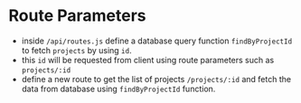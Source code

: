 # Route Parameters

* inside `/api/routes.js` define a database query function `findByProjectId` to fetch `projects` by using `id`.
* this `id` will be requested from client using route parameters such as `projects/:id`
* define a new route to get the list of projects `/projects/:id` and fetch the data from database using `findByProjectId` function.
